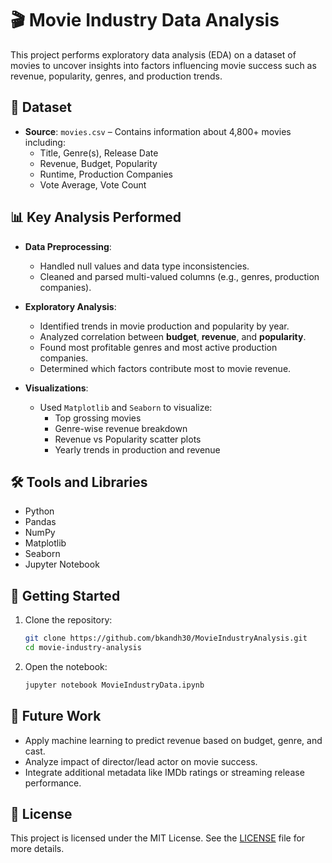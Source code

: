 # 🎬 Movie Industry Data Analysis

This project performs exploratory data analysis (EDA) on a dataset of movies to uncover insights into factors influencing movie success such as revenue, popularity, genres, and production trends.

## 📁 Dataset

- **Source**: `movies.csv` – Contains information about 4,800+ movies including:
  - Title, Genre(s), Release Date
  - Revenue, Budget, Popularity
  - Runtime, Production Companies
  - Vote Average, Vote Count

## 📊 Key Analysis Performed

- **Data Preprocessing**:
  - Handled null values and data type inconsistencies.
  - Cleaned and parsed multi-valued columns (e.g., genres, production companies).

- **Exploratory Analysis**:
  - Identified trends in movie production and popularity by year.
  - Analyzed correlation between **budget**, **revenue**, and **popularity**.
  - Found most profitable genres and most active production companies.
  - Determined which factors contribute most to movie revenue.

- **Visualizations**:
  - Used `Matplotlib` and `Seaborn` to visualize:
    - Top grossing movies
    - Genre-wise revenue breakdown
    - Revenue vs Popularity scatter plots
    - Yearly trends in production and revenue

## 🛠️ Tools and Libraries

- Python
- Pandas
- NumPy
- Matplotlib
- Seaborn
- Jupyter Notebook

## 🚀 Getting Started

1. Clone the repository:
   ```bash
   git clone https://github.com/bkandh30/MovieIndustryAnalysis.git
   cd movie-industry-analysis
   ```

2. Open the notebook:
   ```bash
   jupyter notebook MovieIndustryData.ipynb
   ```

## 📌 Future Work

- Apply machine learning to predict revenue based on budget, genre, and cast.
- Analyze impact of director/lead actor on movie success.
- Integrate additional metadata like IMDb ratings or streaming release performance.

## 🧾 License

This project is licensed under the MIT License. See the [LICENSE](LICENSE) file for more details.
